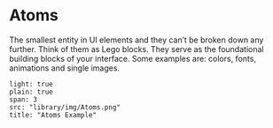 # Atoms
The smallest entity in UI elements and they can’t be broken down any further. Think of them as Lego blocks. They serve as the foundational building blocks of your interface. Some examples are: colors, fonts, animations and single images.


```image
light: true
plain: true
span: 3
src: "library/img/Atoms.png"
title: "Atoms Example"
```
